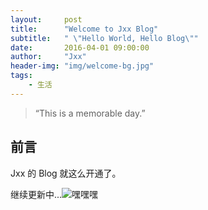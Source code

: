 ```yaml
---
layout:     post
title:      "Welcome to Jxx Blog"
subtitle:   " \"Hello World, Hello Blog\""
date:       2016-04-01 09:00:00
author:     "Jxx"
header-img: "img/welcome-bg.jpg"
tags:
    - 生活
---
```


> “This is a memorable day.”


## 前言

Jxx 的 Blog 就这么开通了。

继续更新中...![嘿嘿嘿](https://onepiece1991.github.io/img/onepiece.gif)

